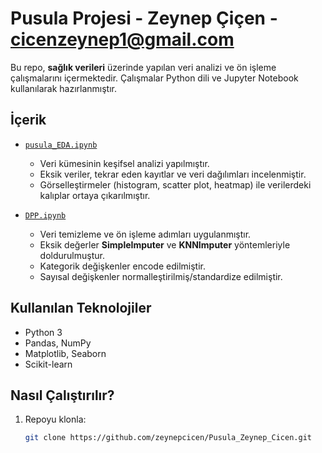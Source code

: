 # Pusula Projesi - Zeynep Çiçen - cicenzeynep1@gmail.com

Bu repo, **sağlık verileri** üzerinde yapılan veri analizi ve ön işleme çalışmalarını içermektedir. Çalışmalar Python dili ve Jupyter Notebook kullanılarak hazırlanmıştır.  

## İçerik

- [`pusula_EDA.ipynb`](./pusula_EDA.ipynb)  
  - Veri kümesinin keşifsel analizi yapılmıştır.  
  - Eksik veriler, tekrar eden kayıtlar ve veri dağılımları incelenmiştir.  
  - Görselleştirmeler (histogram, scatter plot, heatmap) ile verilerdeki kalıplar ortaya çıkarılmıştır.  

- [`DPP.ipynb`](./DPP.ipynb)  
  - Veri temizleme ve ön işleme adımları uygulanmıştır.  
  - Eksik değerler **SimpleImputer** ve **KNNImputer** yöntemleriyle doldurulmuştur.  
  - Kategorik değişkenler encode edilmiştir.  
  - Sayısal değişkenler normalleştirilmiş/standardize edilmiştir.  

## Kullanılan Teknolojiler

- Python 3  
- Pandas, NumPy  
- Matplotlib, Seaborn  
- Scikit-learn  

## Nasıl Çalıştırılır?

1. Repoyu klonla:
   ```bash
   git clone https://github.com/zeynepcicen/Pusula_Zeynep_Cicen.git
